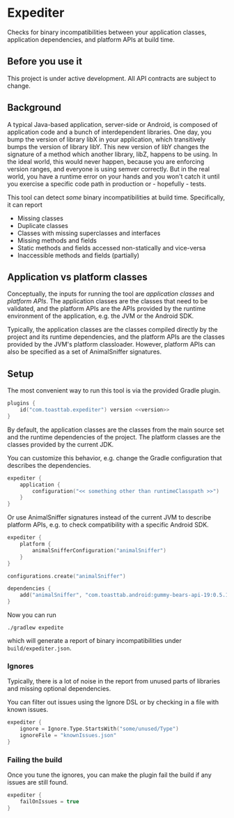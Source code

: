# Expediter

Checks for binary incompatibilities between your application classes, application dependencies, and platform APIs at build time.

## Before you use it

This project is under active development. All API contracts are subject to change.

## Background

A typical Java-based application, server-side or Android, is composed of application code and a bunch of interdependent
libraries. One day, you bump the version of library libX in your application, which transitively bumps the version 
of library libY. This new version of libY changes the signature of a method which another library, libZ, happens 
to be using. In the ideal world, this would never happen, because you are enforcing version ranges, and everyone
is using semver correctly. But in the real world, you have a runtime error on your hands and you won't catch it until 
you exercise a specific code path in production or - hopefully - tests.

This tool can detect _some_ binary incompatibilities at build time. Specifically, it can report

* Missing classes
* Duplicate classes
* Classes with missing superclasses and interfaces
* Missing methods and fields
* Static methods and fields accessed non-statically and vice-versa
* Inaccessible methods and fields (partially)

## Application vs platform classes

Conceptually, the inputs for running the tool are _application classes_ and _platform APIs_. The application
classes are the classes that need to be validated, and the platform APIs are the APIs provided by the runtime
environment of the application, e.g. the JVM or the Android SDK.

Typically, the application classes are the classes compiled directly by the project and its runtime dependencies,
and the platform APIs are the classes provided by the JVM's platform classloader. However, platform APIs can
also be specified as a set of AnimalSniffer signatures.

## Setup

The most convenient way to run this tool is via the provided Gradle plugin.

```kotlin
plugins {
    id("com.toasttab.expediter") version <<version>>
}
```

By default, the application classes are the classes from the main source set and the runtime dependencies of the project.
The platform classes are the classes provided by the current JDK.

You can customize this behavior, e.g. change the Gradle configuration that describes the dependencies.

```kotlin
expediter {
    application {
        configuration("<< something other than runtimeClasspath >>")
    }
}
```

Or use AnimalSniffer signatures instead of the current JVM to describe platform APIs, e.g. to check compatibility
with a specific Android SDK.

```kotlin
expediter {
    platform {
        animalSnifferConfiguration("animalSniffer")
    }
}

configurations.create("animalSniffer")

dependencies {
    add("animalSniffer", "com.toasttab.android:gummy-bears-api-19:0.5.1@signature")
}
```

Now you can run

```shell
./gradlew expedite
```

which will generate a report of binary incompatibilities under `build/expediter.json`.

### Ignores

Typically, there is a lot of noise in the report from unused parts of libraries and missing optional dependencies.

You can filter out issues using the Ignore DSL or by checking in a file with known issues.

```kotlin
expediter {
    ignore = Ignore.Type.StartsWith("some/unused/Type")
    ignoreFile = "knownIssues.json"
}
```

### Failing the build

Once you tune the ignores, you can make the plugin fail the build if any issues are still found.

```kotlin
expediter {
    failOnIssues = true
}
```
